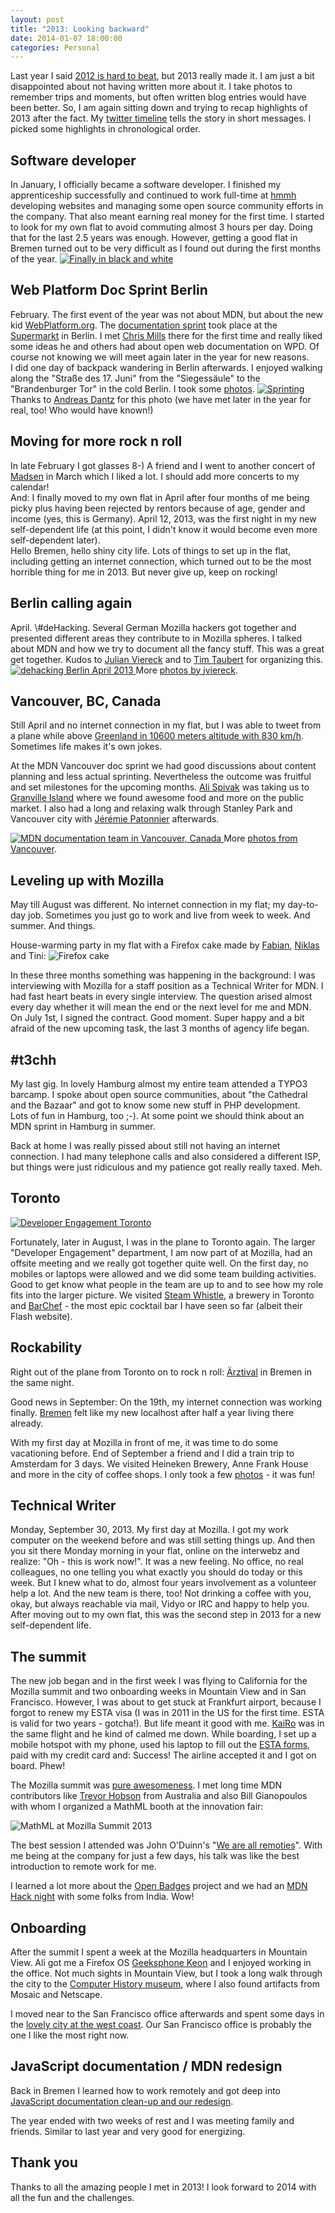 ```yaml
---
layout: post
title: "2013: Looking backward"
date: 2014-01-07 18:00:00
categories: Personal
---
```


Last year I said <a href="http://florianscholz.com/2012/12/2012-looking-backward/">
2012 is hard to beat</a>, but 2013 really made it. I am just a  bit disappointed
about not having written more about it. I take photos to remember trips and moments,
but often written blog entries would have been better. So, I am again sitting down
and trying to recap highlights of 2013 after the fact. My
<a href="https://twitter.com/floscholz">twitter timeline</a> tells the story in 
short messages. I picked some highlights in chronological order.


<h2>Software developer</h2>
In January, I officially became a software developer. I finished my apprenticeship
successfully and continued to work full-time at <a href="http://www.hmmh.de">hmmh</a>
developing websites and managing some open source community efforts in the
company. That also meant earning real money for the first time. I started to look
for my own flat to avoid commuting almost 3 hours per day. Doing that for the
last 2.5 years was enough. However, getting a good flat in Bremen turned out
to be very difficult as I found out during the first months of the year.

<a href="http://twitpic.com/bztjyy">
  <img src="http://twitpic.com/show/large/bztjyy.jpg" alt="Finally in black and white">
</a>


<h2>Web Platform Doc Sprint Berlin</h2>
February. The first event of the year was not about MDN, but about the new kid
<a href="http://webplatform.org">WebPlatform.org</a>.
The <a href="http://lanyrd.com/2013/wpds/">documentation sprint</a> took place at
the <a href="http://www.supermarkt-berlin.net/">Supermarkt</a> in Berlin.
I met <a href="https://twitter.com/chrisdavidmills">Chris Mills</a>
there for the first time and really liked some ideas he and others had about open web documentation on WPD.
Of course not knowing we will meet again later in the year for new reasons. <br />
I did one day of backpack wandering in Berlin afterwards. I enjoyed walking along
the "Straße des 17. Juni" from the "Siegessäule" to the "Brandenburger Tor" in the cold
Berlin. I took some <a href="http://www.flickr.com/photos/florianscholz/sets/72157632781739398/">photos</a>.

<a href="http://www.flickr.com/photos/szene/8459312560/" title="Sprinting by andreasdantz on Flickr">
  <img src="http://farm9.staticflickr.com/8235/8459312560_d5565f6c70_z.jpg" alt="Sprinting">
</a>
Thanks to <a href="https://twitter.com/dantz">Andreas Dantz</a> for this photo
(we have met later in the year for real, too! Who would have known!)


<h2>Moving for more rock n roll </h2>
In late February I got glasses 8-) A friend and I went to another concert of
<a href="http://en.wikipedia.org/wiki/Madsen_%28band%29">Madsen</a> in March
which I liked a lot. I should add more concerts to my calendar!<br />
And: I finally moved to my own flat in April after four months of me being picky
plus having been rejected by rentors because of age, gender and income (yes, this is
Germany). April 12, 2013, was the first night in my new self-dependent life
(at this point, I didn't know it would become even more self-dependent later). <br />
Hello Bremen, hello shiny city life. Lots of things to set up in the flat,
including getting an internet connection, which turned out to be the most horrible
thing for me in 2013. But never give up, keep on rocking!


<h2>Berlin calling again</h2>
April. \#deHacking. Several German Mozilla hackers got together and presented different
areas they contribute to in Mozilla spheres. I talked about MDN and how we try
to document all the fancy stuff. This was a great get together. Kudos to
<a href="https://twitter.com/jviereck">Julian Viereck</a> and to
<a href="https://twitter.com/ttaubert">Tim Taubert</a> for organizing this.

<a href="http://www.flickr.com/photos/jviereck/8681841600/">
  <img src="https://farm9.staticflickr.com/8390/8681841600_d0fb3c0dfd_z.jpg" alt="dehacking Berlin April 2013">
</a>
More <a href="https://www.flickr.com/photos/jviereck/sets/72157633351776766/">photos by jviereck</a>.


<h2>Vancouver, BC, Canada</h2>

Still April and no internet connection in my flat, but I was able to tweet from a plane while above
<a href="http://twitpic.com/cluqei">Greenland in 10600 meters altitude with 830 km/h</a>.
Sometimes life makes it's own jokes. <br />

At the MDN Vancouver doc sprint we had good discussions about content planning and less
actual sprinting. Nevertheless the outcome was fruitful and set milestones for
the upcoming months. <a href="https://twitter.com/alispivak">Ali Spivak</a> was taking us to
<a href="http://en.wikipedia.org/wiki/Granville_Island">Granville Island</a>
where we found awesome food and more on the public market. I also had a long and
relaxing walk through Stanley Park and Vancouver city with
<a href="https://twitter.com/JeremiePat">Jérémie Patonnier</a> afterwards.

<a href="http://www.flickr.com/photos/florianscholz/8691165472/">
  <img src="http://farm8.staticflickr.com/7056/8691165472_934956b00a_z.jpg" alt="MDN documentation team in Vancouver, Canada">
</a>
More <a href="http://www.flickr.com/photos/florianscholz/sets/72157633374879254/">photos from Vancouver</a>.


<h2>Leveling up with Mozilla</h2>
May till August was different. No internet connection in my flat; my day-to-day job.
Sometimes you just go to work and live from week to week. And summer. And things.

House-warming party in my flat with a Firefox cake made by <a href="https://twitter.com/fabianjunge">Fabian</a>,
<a href="https://twitter.com/niklasbarning">Niklas</a> and Tini:
<img alt="Firefox cake" src="/assets/img/firefox-cake.jpg" />

In these three months something was happening in the background: I was
interviewing with Mozilla for a staff position as a Technical Writer for MDN.
I had fast heart beats in every single interview. The question arised almost every
day whether it will mean the end or the next level for me and MDN. On July 1st, I signed
the contract. Good moment. Super happy and a bit afraid of the new upcoming task,
the last 3 months of agency life began.

<h2>#t3chh</h2>
My last gig. In lovely Hamburg almost my entire team attended a TYPO3 barcamp.
I spoke about open source communities, about "the Cathedral and the Bazaar" and
got to know some new stuff in PHP development. <br />
Lots of fun in Hamburg, too ;-). At some point we should think about an MDN sprint
in Hamburg in summer.

Back at home I was really pissed about still not having an internet connection.
I had many telephone calls and also considered a different ISP, but things were
just ridiculous and my patience got really really taxed. Meh.


<h2>Toronto</h2>
<a href="https://twitter.com/davidwalshblog/statuses/369568793611100160">
  <img src="https://pbs.twimg.com/media/BSD43BeCYAAuon8.jpg:large" alt="Developer Engagement Toronto">
</a>

Fortunately, later in August, I was in the plane to Toronto again. The larger
"Developer Engagement" department, I am now part of at Mozilla, had an offsite meeting
and we really got together quite well. On the first day, no mobiles or laptops
were allowed and we did some team building activities. Good to get know what
people in the team are up to and to see how my role fits into the larger picture.
We visited <a href="http://www.steamwhistle.ca/">Steam Whistle</a>, a brewery in Toronto
and <a href="http://www.barcheftoronto.com/">BarChef</a> - the most epic cocktail
bar I have seen so far (albeit their Flash website).


<h2>Rockability</h2>
Right out of the plane from Toronto on to rock n roll:
<a href="http://www.youtube.com/watch?v=_4X9EkrMkYA">Ärztival</a> in Bremen in
the same night.

Good news in September: On the 19th, my internet connection was working finally.
<a href="http://www.flickr.com/photos/florianscholz/tags/bremen/">Bremen</a>
felt like my new localhost after half a year living there already.

With my first day at Mozilla in front of me, it was time to do some vacationing before.
End of September a friend and I did a train trip to Amsterdam for 3 days. We
visited Heineken Brewery, Anne Frank House and more in the city of coffee shops.
I only took a few
<a href="http://www.flickr.com/photos/florianscholz/sets/72157637202925593/">photos</a> -
it was fun!

<h2>Technical Writer</h2>
Monday, September 30, 2013. My first day at Mozilla. I got my work computer on
the weekend before and was still setting things up. And then you sit there Monday
morning in your flat, online on the interwebz and realize: "Oh - this is work now!".
It was a new feeling. No office, no real colleagues, no one telling you what exactly
you should do today or this week. But I knew what to do, almost four years
involvement as a volunteer help a lot. And the new team is there, too! Not drinking
a coffee with you, okay, but always reachable via mail, Vidyo or IRC and happy to
help you. After moving out to my own flat, this was the second step in 2013 for a
new self-dependent life.

<h2>The summit</h2>
The new job began and in the first week I was flying to California for the Mozilla
summit and two onboarding weeks in Mountain View and in San Francisco.
However, I was about to get stuck at Frankfurt airport, because I forgot to renew
my ESTA visa (I was in 2011 in the US for the first time. ESTA is valid for two
years - gotcha!). But life meant it good with me.
<a href="http://home.kairo.at/">KaiRo</a> was in the same flight and he kind of
calmed me down. While boarding, I set up a mobile hotspot with my phone, used his
laptop to fill out the <a href="https://esta.cbp.dhs.gov/esta/">ESTA forms</a>,
paid with my credit card and: Success! The airline accepted it and I got on board.
Phew!

The Mozilla summit was <a href="http://www.youtube.com/watch?v=LuyBGkbzTjs">pure awesomeness</a>.
I met long time MDN contributors like <a href="https://twitter.com/trevorhobson">Trevor Hobson</a> 
from Australia and also Bill Gianopoulos with whom I organized a MathML booth at the
innovation fair:

<img src="/assets/img/mathml-summit.jpg" alt="MathML at Mozilla Summit 2013" />

The best session I attended was John O'Duinn's
"<a href="http://oduinn.com/blog/2013/10/16/we-are-all-remoties-at-mozilla-summit/">We are all remoties</a>".
With me being at the company for just a few days, his talk was like the best
introduction to remote work for me.

I learned a lot more about the <a href="http://openbadges.org/">Open Badges</a>
project and we had an <a href="https://twitter.com/groovecoder/status/387057085331947521/photo/1">MDN Hack night</a> 
with some folks from India. Wow!


<h2>Onboarding</h2>
After the summit I spent a week at the Mozilla headquarters in Mountain View.
Ali got me a Firefox OS <a href="http://www.geeksphone.com/">Geeksphone Keon</a>
and I enjoyed working in the office. Not much sights in Mountain View, but I took
a long walk through the city to the <a href="http://www.flickr.com/photos/florianscholz/sets/72157637205007376/">Computer History museum</a>,
where I also found artifacts from Mosaic and Netscape.

I moved near to the San Francisco office afterwards and spent some days in the
<a href="http://www.flickr.com/photos/florianscholz/sets/72157637205589805/">lovely city at the west coast</a>.
Our San Francisco office is probably the one I like the most right now.

<h2>JavaScript documentation / MDN redesign</h2>
Back in Bremen I learned how to work remotely and got deep into
<a href="http://florianscholz.com/2014/01/javascript-documentation-clean-up-and-mdn-redesign-history/">
JavaScript documentation clean-up and our redesign</a>.

The year ended with two weeks of rest and I was meeting family and friends. Similar
to last year and very good for energizing.

<h2>Thank you</h2>

Thanks to all the amazing people I met in 2013! I look forward to 2014 with all
the fun and the challenges.
